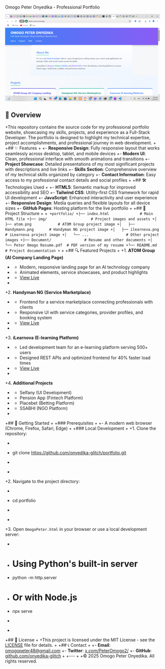 
 Omogo Peter Onyedika - Professional Portfolio

![Portfolio Banner](img/portfolio-banner.png)

## 🚀 Overview

+This repository contains the source code for my professional portfolio website, showcasing my skills, projects, and experience as a Full-Stack Developer. The portfolio is designed to highlight my technical expertise, project accomplishments, and professional journey in web development.
+
+## ✨ Features
+
+- **Responsive Design**: Fully responsive layout that works seamlessly across desktop, tablet, and mobile devices
+- **Modern UI**: Clean, professional interface with smooth animations and transitions
+- **Project Showcase**: Detailed presentations of my most significant projects with descriptions and live links
+- **Skills Section**: Comprehensive overview of my technical skills organized by category
+- **Contact Information**: Easy access to my professional contact details and social profiles
+
+## 🛠️ Technologies Used
+
+- **HTML5**: Semantic markup for improved accessibility and SEO
+- **Tailwind CSS**: Utility-first CSS framework for rapid UI development
+- **JavaScript**: Enhanced interactivity and user experience
+- **Responsive Design**: Media queries and flexible layouts for all device sizes
+- **GitHub Pages**: Hosting platform for the live portfolio
+
+## 📂 Project Structure
+
+```
+portfolio/
+├── index.html              # Main HTML file
+├── img/                    # Project images and assets
+│   ├── atom.png            # ATOM Group project image
+│   ├── Handymann.png       # Handyman NG project image
+│   ├── ilearnova.png       # iLearnova project image
+│   └── ...                 # Other project images
+├── Document/               # Resume and other documents
+│   └── Peter Omogo Resume.pdf  # PDF version of my resume
+└── README.md               # Project documentation
+```
+
+## 🔍 Featured Projects
+
+1. **ATOM Group (AI Company Landing Page)**
+   - Modern, responsive landing page for an AI technology company
+   - Animated elements, service showcases, and product highlights
+   - [View Live](https://atom-landing-five.vercel.app/)
+
+2. **Handyman NG (Service Marketplace)**
+   - Frontend for a service marketplace connecting professionals with clients
+   - Responsive UI with service categories, provider profiles, and booking system
+   - [View Live](https://handymanng.com)
+
+3. **iLearnova (E-learning Platform)**
+   - Led development team for an e-learning platform serving 500+ users
+   - Designed REST APIs and optimized frontend for 40% faster load times
+   - [View Live](https://ilearnovafrontend.vercel.app.com)
+
+4. **Additional Projects**
+   - Selfany (UI Development)
+   - Pension App (Fintech Platform)
+   - Placebet (Betting Platform)
+   - SSABHI (NGO Platform)
+
+## 🚀 Getting Started
+
+### Prerequisites
+
+- A modern web browser (Chrome, Firefox, Safari, Edge)
+
+### Local Development
+
+1. Clone the repository:
+   ```bash
+   git clone https://github.com/onyedika-glitch/portfolio.git
+   ```
+
+2. Navigate to the project directory:
+   ```bash
+   cd portfolio
+   ```
+
+3. Open `OmogoPeter.html` in your browser or use a local development server:
+   ```bash
+   # Using Python's built-in server
+   python -m http.server
+   # Or with Node.js
+   npx serve
+   ```
+
+## 📝 License
+
+This project is licensed under the MIT License - see the [LICENSE](LICENSE) file for details.
+
+## 📞 Contact
+
+- **Email**: [omogopeter48@gmail.com](mailto:omogopeter48@gmail.com)
+- **Twitter**: [ x.com/PeterOmogo2/]( https://x.com/PeterOmogo2/)
+- **GitHub**: [github.com/onyedika-glitch](https://github.com/onyedika-glitch)
+
+---
+
+© 2025 Omogo Peter Onyedika. All rights reserved.
